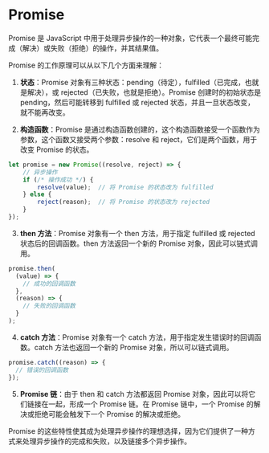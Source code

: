 # Promise

Promise 是 JavaScript 中用于处理异步操作的一种对象，它代表一个最终可能完成（解决）或失败（拒绝）的操作，并其结果值。

Promise 的工作原理可以从以下几个方面来理解：

1. **状态**：Promise 对象有三种状态：pending（待定），fulfilled（已完成，也就是解决），或 rejected（已失败，也就是拒绝）。Promise 创建时的初始状态是 pending，然后可能转移到 fulfilled 或 rejected 状态，并且一旦状态改变，就不能再改变。

2. **构造函数**：Promise 是通过构造函数创建的，这个构造函数接受一个函数作为参数，这个函数又接受两个参数：resolve 和 reject，它们是两个函数，用于改变 Promise 的状态。

```javascript
let promise = new Promise((resolve, reject) => {
    // 异步操作
    if (/* 操作成功 */) {
        resolve(value);  // 将 Promise 的状态改为 fulfilled
    } else {
        reject(reason);  // 将 Promise 的状态改为 rejected
    }
});
```

3. **then 方法**：Promise 对象有一个 then 方法，用于指定 fulfilled 或 rejected 状态后的回调函数。then 方法返回一个新的 Promise 对象，因此可以链式调用。

```javascript
promise.then(
  (value) => {
    // 成功的回调函数
  },
  (reason) => {
    // 失败的回调函数
  }
);
```

4. **catch 方法**：Promise 对象有一个 catch 方法，用于指定发生错误时的回调函数。catch 方法也返回一个新的 Promise 对象，所以可以链式调用。

```javascript
promise.catch((reason) => {
  // 错误的回调函数
});
```

5. **Promise 链**：由于 then 和 catch 方法都返回 Promise 对象，因此可以将它们链接在一起，形成一个 Promise 链。在 Promise 链中，一个 Promise 的解决或拒绝可能会触发下一个 Promise 的解决或拒绝。

Promise 的这些特性使其成为处理异步操作的理想选择，因为它们提供了一种方式来处理异步操作的完成和失败，以及链接多个异步操作。
